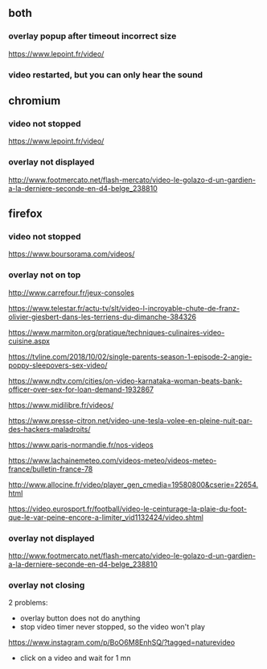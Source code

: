 
## both

### overlay popup after timeout incorrect size 

https://www.lepoint.fr/video/

### video restarted, but you can only hear the sound

## chromium


### video not stopped

https://www.lepoint.fr/video/

### overlay not displayed

http://www.footmercato.net/flash-mercato/video-le-golazo-d-un-gardien-a-la-derniere-seconde-en-d4-belge_238810


## firefox

### video not stopped

https://www.boursorama.com/videos/

### overlay not on top

http://www.carrefour.fr/jeux-consoles

https://www.telestar.fr/actu-tv/slt/video-l-incroyable-chute-de-franz-olivier-giesbert-dans-les-terriens-du-dimanche-384326

https://www.marmiton.org/pratique/techniques-culinaires-video-cuisine.aspx

https://tvline.com/2018/10/02/single-parents-season-1-episode-2-angie-poppy-sleepovers-sex-video/

https://www.ndtv.com/cities/on-video-karnataka-woman-beats-bank-officer-over-sex-for-loan-demand-1932867

https://www.midilibre.fr/videos/

https://www.presse-citron.net/video-une-tesla-volee-en-pleine-nuit-par-des-hackers-maladroits/

https://www.paris-normandie.fr/nos-videos

https://www.lachainemeteo.com/videos-meteo/videos-meteo-france/bulletin-france-78

http://www.allocine.fr/video/player_gen_cmedia=19580800&cserie=22654.html

https://video.eurosport.fr/football/video-le-ceinturage-la-plaie-du-foot-que-le-var-peine-encore-a-limiter_vid1132424/video.shtml

### overlay not displayed

http://www.footmercato.net/flash-mercato/video-le-golazo-d-un-gardien-a-la-derniere-seconde-en-d4-belge_238810

### overlay not closing

2 problems:
- overlay button does not do anything
- stop video timer never stopped, so the video won't play

https://www.instagram.com/p/BoO6M8EnhSQ/?tagged=naturevideo

+ click on a video and wait for 1 mn
